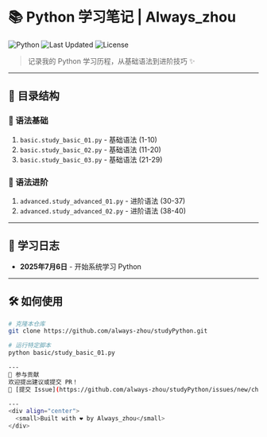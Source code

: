 # 📚 Python 学习笔记 | Always_zhou

![Python](https://img.shields.io/badge/Python-3.x-blue?logo=python&logoColor=white)
![Last Updated](https://img.shields.io/github/last-commit/always-zhou/studyPython?label=最后更新)
![License](https://img.shields.io/badge/license-MIT-green)

> 记录我的 Python 学习历程，从基础语法到进阶技巧 ✨

---

## 📂 目录结构

### 🧠 语法基础
1. `basic.study_basic_01.py` - 基础语法 (1-10)
2. `basic.study_basic_02.py` - 基础语法 (11-20) 
3. `basic.study_basic_03.py` - 基础语法 (21-29)

### 🚀 语法进阶
1. `advanced.study_advanced_01.py` - 进阶语法 (30-37)
2. `advanced.study_advanced_02.py` - 进阶语法 (38-40)

---

## 📅 学习日志
- **2025年7月6日** - 开始系统学习 Python

---

## 🛠️ 如何使用
```bash
# 克隆本仓库
git clone https://github.com/always-zhou/studyPython.git

# 运行特定脚本
python basic/study_basic_01.py

---
🤝 参与贡献
欢迎提出建议或提交 PR！
📌 [提交 Issue](https://github.com/always-zhou/studyPython/issues/new/choose) | ✨ [发起 PR](https://github.com/always-zhou/studyPython/compare)

---
<div align="center">
  <small>Built with ❤️ by Always_zhou</small>
</div>